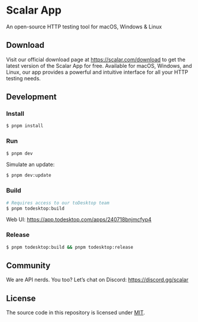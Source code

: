 # Scalar App

An open-source HTTP testing tool for macOS, Windows & Linux

## Download

Visit our official download page at <https://scalar.com/download> to get the latest version of the Scalar App for free. Available for macOS, Windows, and Linux, our app provides a powerful and intuitive interface for all your HTTP testing needs.

## Development

### Install

```bash
$ pnpm install
```

### Run

```bash
$ pnpm dev
```

Simulate an update:

```bash
$ pnpm dev:update
```

### Build

```bash
# Requires access to our toDesktop team
$ pnpm todesktop:build
```

Web UI: https://app.todesktop.com/apps/240718bnjmcfyp4

### Release

```bash
$ pnpm todesktop:build && pnpm todesktop:release
```

## Community

We are API nerds. You too? Let’s chat on Discord: <https://discord.gg/scalar>

## License

The source code in this repository is licensed under [MIT](https://github.com/scalar/scalar/blob/main/LICENSE).
